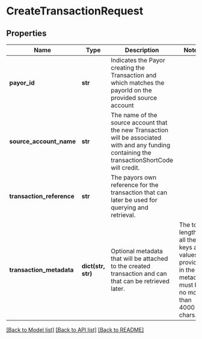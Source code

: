 # CreateTransactionRequest

## Properties
Name | Type | Description | Notes
------------ | ------------- | ------------- | -------------
**payor_id** | **str** | Indicates the Payor creating the Transaction and which matches the payorId on the provided source account | 
**source_account_name** | **str** | The name of the source account that the new Transaction will be associated with and any funding containing the transactionShortCode will credit.  | 
**transaction_reference** | **str** | The payors own reference for the transaction that can later be used for querying and retrieval.  | 
**transaction_metadata** | **dict(str, str)** | Optional metadata that will be attached to the created transaction and can that can be retrieved later.| The total length of all the keys and values provided in the metadata must be no more than 4000 chars.  | [optional] 

[[Back to Model list]](../README.md#documentation-for-models) [[Back to API list]](../README.md#documentation-for-api-endpoints) [[Back to README]](../README.md)


